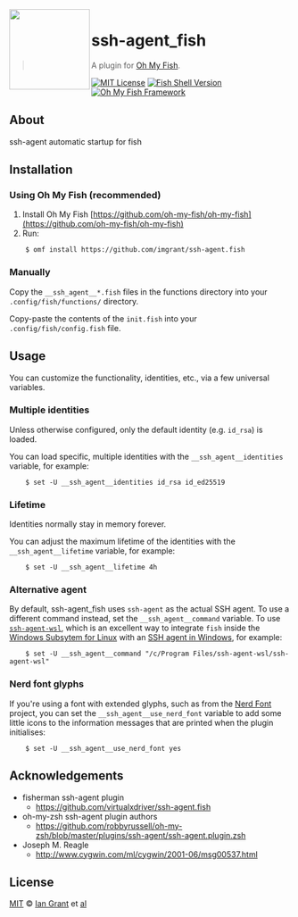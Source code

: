 <img src="https://cdn.rawgit.com/oh-my-fish/oh-my-fish/e4f1c2e0219a17e2c748b824004c8d0b38055c16/docs/logo.svg" align="left" width="144px" height="144px"/>

# ssh-agent_fish
> A plugin for [Oh My Fish][omf-link].

[![MIT License](https://img.shields.io/badge/license-MIT-007EC7.svg?style=flat-square)](/LICENSE)
[![Fish Shell Version](https://img.shields.io/badge/fish-v2.2.0-007EC7.svg?style=flat-square)](https://fishshell.com)
[![Oh My Fish Framework](https://img.shields.io/badge/Oh%20My%20Fish-Framework-007EC7.svg?style=flat-square)](https://www.github.com/oh-my-fish/oh-my-fish)

## About

ssh-agent automatic startup for fish

## Installation

### Using Oh My Fish (recommended)

1. Install Oh My Fish [https://github.com/oh-my-fish/oh-my-fish](https://github.com/oh-my-fish/oh-my-fish)
2. Run:

```fish
    $ omf install https://github.com/imgrant/ssh-agent.fish
```

### Manually

Copy the `__ssh_agent__*.fish` files in the functions directory into your `.config/fish/functions/` directory.

Copy-paste the contents of the `init.fish` into your `.config/fish/config.fish` file.

## Usage

You can customize the functionality, identities, etc., via a few universal variables.

### Multiple identities

Unless otherwise configured, only the default identity (e.g. `id_rsa`) is loaded.

You can load specific, multiple identities with the `__ssh_agent__identities` variable, for example:

```fish
    $ set -U __ssh_agent__identities id_rsa id_ed25519
```

### Lifetime

Identities normally stay in memory forever.

You can adjust the maximum lifetime of the identities with the `__ssh_agent__lifetime` variable, for example:

```fish
    $ set -U __ssh_agent__lifetime 4h
```

### Alternative agent

By default, ssh-agent_fish uses `ssh-agent` as the actual SSH agent. To use a different command instead, set the `__ssh_agent__command` variable. To use [`ssh-agent-wsl`](https://github.com/rupor-github/ssh-agent-wsl), which is an excellent way to integrate `fish` inside the [Windows Subsytem for Linux](https://docs.microsoft.com/en-us/windows/wsl/about) with an [SSH agent in Windows](https://docs.microsoft.com/en-us/windows-server/administration/openssh/openssh_keymanagement), for example:

```fish
    $ set -U __ssh_agent__command "/c/Program Files/ssh-agent-wsl/ssh-agent-wsl"
```

### Nerd font glyphs

If you're using a font with extended glyphs, such as from the [Nerd Font](https://nerdfonts.com/) project, you can set the `__ssh_agent__use_nerd_font` variable to add some little icons to the information messages that are printed when the plugin initialises:

```fish
    $ set -U __ssh_agent__use_nerd_font yes
```

## Acknowledgements

* fisherman ssh-agent plugin
  * <https://github.com/virtualxdriver/ssh-agent.fish>
* oh-my-zsh ssh-agent plugin authors
  * <https://github.com/robbyrussell/oh-my-zsh/blob/master/plugins/ssh-agent/ssh-agent.plugin.zsh>
* Joseph M. Reagle
  * <http://www.cygwin.com/ml/cygwin/2001-06/msg00537.html>

## License

[MIT][mit] © [Ian Grant][author] et [al][contributors]

[mit]:            https://opensource.org/licenses/MIT
[author]:         https://github.com/imgrant
[contributors]:   https://github.com/imgrant/ssh-agent.fish/graphs/contributors
[omf-link]:       https://www.github.com/oh-my-fish/oh-my-fish

[license-badge]:  https://img.shields.io/badge/license-MIT-007EC7.svg?style=flat-square
